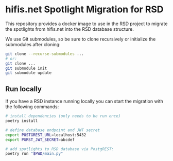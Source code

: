 # hifis.net Spotlight Migration for RSD

This repository provides a docker image to use in the RSD project to
migrate the spotlights from hifis.net into the RSD database structure.

We use Git submodules, so be sure to clone recursively or initialize the
submodules after cloning:

```bash
git clone --recurse-submodules ...
# or:
git clone ...
git submodule init
git submodule update
```

## Run locally

If you have a RSD instance running locally you can start the migration with the
following commands:

```bash
# install dependencies (only needs to be run once)
poetry install

# define database endpoint and JWT secret
export POSTGREST_URL=localhost:5432
export PGRST_JWT_SECRET=abcdef

# add spotlights to RSD database via PostgREST:
poetry run "$PWD/main.py"
```
